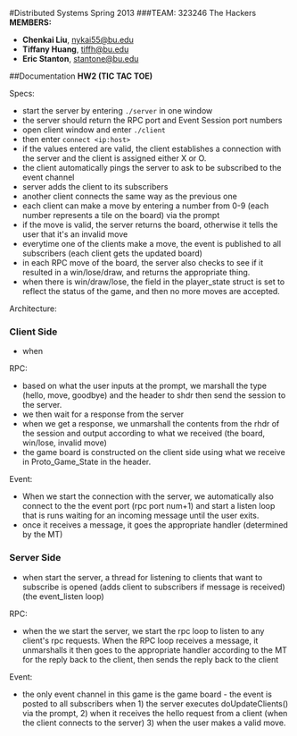 #Distributed Systems Spring 2013
###TEAM: 323246 The Hackers
**MEMBERS:**

* **Chenkai Liu**, nykai55@bu.edu
* **Tiffany Huang**, tiffh@bu.edu
* **Eric Stanton**, stantone@bu.edu

##Documentation
**HW2 (TIC TAC TOE)**

Specs:

* start the server by entering `./server` in one window
* the server should return the RPC port and Event Session port numbers
* open client window and enter `./client`
* then enter `connect <ip:host>`
* if the values entered are valid, the client establishes a connection with the server and the client is assigned either X or O.
* the client automatically pings the server to ask to be subscribed to the event channel
* server adds the client to its subscribers
* another client connects the same way as the previous one
* each client can make a move by entering a number from 0-9 (each number represents a tile on the board) via the prompt
* if the move is valid, the server returns the board, otherwise it tells the user that it's an invalid move
* everytime one of the clients make a move, the event is published to all subscribers (each client gets the updated board)
* in each RPC move of the board, the server also checks to see if it resulted in a win/lose/draw, and returns the appropriate thing.
* when there is win/draw/lose, the field in the player_state struct is set to reflect the status of the game, and then no more moves are accepted.

Architecture:

### Client Side
* when 

RPC:
* based on what the user inputs at the prompt, we marshall the type (hello, move, goodbye) and the header to shdr then send the session to the server.
* we then wait for a response from the server
* when we get a response, we unmarshall the contents from the rhdr of the session and output according to what we received (the board, win/lose, invalid move)
* the game board is constructed on the client side using what we receive in Proto_Game_State in the header.

Event:
* When we start the connection with the server, we automatically also connect to the the event port (rpc port num+1) and start a listen loop that is runs waiting for an incoming message until the user exits.
* once it receives a message, it goes the appropriate handler (determined by the MT)

### Server Side
* when start the server, a thread for listening to clients that want to subscribe is opened (adds client to subscribers if message is received) (the event_listen loop)

RPC:
* when the we start the server, we start the rpc loop to listen to any client's rpc requests. When the RPC loop receives a message, it unmarshalls it then goes to the appropriate handler according to the MT for the reply back to the client, then sends the reply back to the client

Event:
* the only event channel in this game is the game board - the event is posted to all subscribers when 1) the server executes doUpdateClients() via the prompt, 2) when it receives the hello request from a client (when the client connects to the server) 3) when the user makes a valid move.